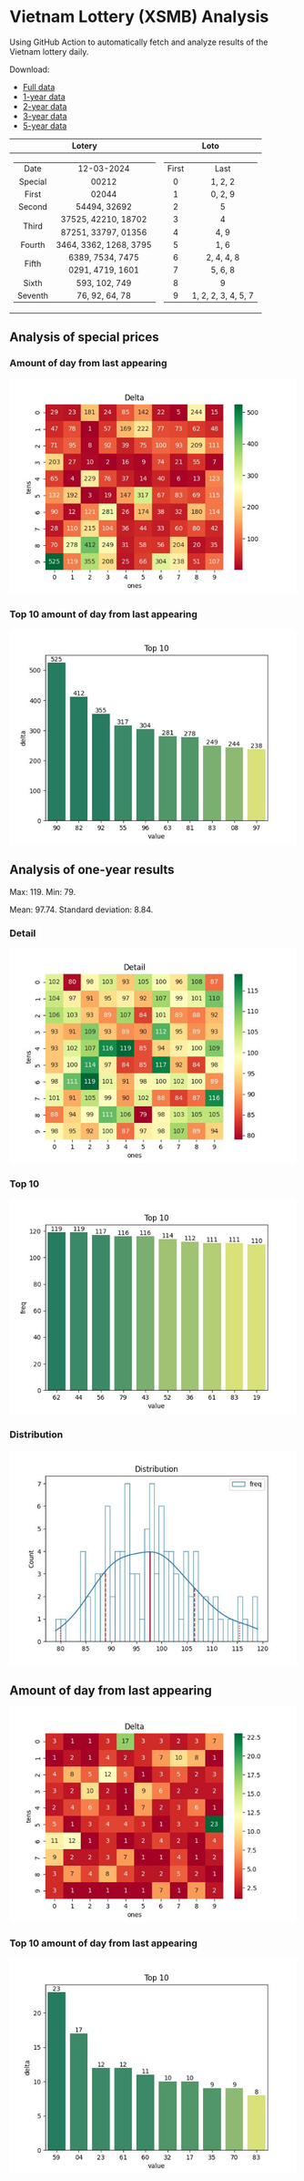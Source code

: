 # Vietnam Lottery (XSMB) Analysis

Using GitHub Action to automatically fetch and analyze results of the Vietnam lottery daily.

Download:

* [Full data](https://raw.githubusercontent.com/khiemdoan/vietnam-lottery-xsmb-analysis/main/results/xsmb.csv)
* [1-year data](https://raw.githubusercontent.com/khiemdoan/vietnam-lottery-xsmb-analysis/main/results/xsmb_1_year.csv)
* [2-year data](https://raw.githubusercontent.com/khiemdoan/vietnam-lottery-xsmb-analysis/main/results/xsmb_2_year.csv)
* [3-year data](https://raw.githubusercontent.com/khiemdoan/vietnam-lottery-xsmb-analysis/main/results/xsmb_3_year.csv)
* [5-year data](https://raw.githubusercontent.com/khiemdoan/vietnam-lottery-xsmb-analysis/main/results/xsmb_5_year.csv)

| Lotery      | Loto |
| :-----------: | :-----------: |
| <table><tr><td>Date</td><td>12-03-2024</td></tr><tr><td>Special</td><td>00212</td></tr><tr><td>First</td><td>02044</td></tr><tr><td>Second</td><td>54494, 32692</td></tr><tr><td rowspan="2">Third</td><td>37525, 42210, 18702</td></tr><tr><td>87251, 33797, 01356</td></tr><tr><td>Fourth</td><td>3464, 3362, 1268, 3795</td></tr><tr><td rowspan="2">Fifth</td><td>6389, 7534, 7475</td></tr><tr><td>0291, 4719, 1601</td></tr><tr><td>Sixth</td><td>593, 102, 749</td></tr><tr><td>Seventh</td><td>76, 92, 64, 78</td></tr></table> | <table><tr><td>First</td><td>Last</td></tr><tr><td>0</td><td>1, 2, 2</td></tr><tr><td>1</td><td>0, 2, 9</td></tr><tr><td>2</td><td>5</td></tr><tr><td>3</td><td>4</td></tr><tr><td>4</td><td>4, 9</td></tr><tr><td>5</td><td>1, 6</td></tr><tr><td>6</td><td>2, 4, 4, 8</td></tr><tr><td>7</td><td>5, 6, 8</td></tr><tr><td>8</td><td>9</td></tr><tr><td>9</td><td>1, 2, 2, 3, 4, 5, 7</td></tr></table> |


<h2>Analysis of special prices</h2>

<h3>Amount of day from last appearing</h3>

![Delta](images/special_delta.jpg)

<h3>Top 10 amount of day from last appearing</h3>

![Delta top 10](images/special_delta_top_10.jpg)

<h2>Analysis of one-year results</h2>

Max: 119. Min: 79.

Mean: 97.74. Standard deviation: 8.84.

<h3>Detail</h3>

![Detail](images/heatmap.jpg)

<h3>Top 10</h3>

![Top 10](images/top-10.jpg)

<h3>Distribution</h3>

![Distribution](images/distribution.jpg)

<h2>Amount of day from last appearing</h2>

![Delta](images/delta.jpg)

<h3>Top 10 amount of day from last appearing</h3>

![Delta top 10](images/delta_top_10.jpg)